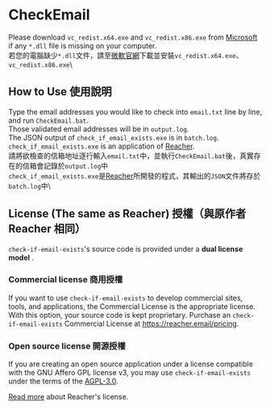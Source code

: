 # CheckEmail
Please download  `vc_redist.x64.exe` and `vc_redist.x86.exe` from [Microsoft](https://www.microsoft.com/en-us/download/details.aspx?id=52685) if any `*.dll` file is missing on your computer.\
若您的電腦缺少`*.dll`文件，請至[微軟官網](https://www.microsoft.com/zh-tw/download/details.aspx?id=52685)下載並安裝`vc_redist.x64.exe`、`vc_redist.x86.exe`\

## How to Use 使用說明
Type the email addresses you would like to check into `email.txt` line by line, and run `CheckEmail.bat`.\
Those validated email addresses will be in `output.log`.\
The JSON output of `check_if_email_exists.exe` is in `batch.log`.\
`check_if_email_exists.exe` is an application of [Reacher](https://github.com/reacherhq/check-if-email-exists).
 \
請將欲檢查的信箱地址逐行輸入`email.txt`中，並執行`CheckEmail.bat`後，真實存在的信箱會記錄於`output.log`中\
`check_if_email_exists.exe`是[Reacher](https://github.com/reacherhq/check-if-email-exists)所開發的程式，其輸出的`JSON`文件將存於`batch.log`中\

## License (The same as Reacher) 授權（與原作者 Reacher 相同）

`check-if-email-exists`'s source code is provided under a **dual license model** .

### Commercial license 商用授權

If you want to use `check-if-email-exists` to develop commercial sites, tools, and applications, the Commercial License is the appropriate license. With this option, your source code is kept proprietary. Purchase an `check-if-email-exists` Commercial License at https://reacher.email/pricing.

### Open source license 開源授權

If you are creating an open source application under a license compatible with the GNU Affero GPL license v3, you may use `check-if-email-exists` under the terms of the [AGPL-3.0](./LICENSE.AGPL).

[Read more](https://help.reacher.email/reacher-licenses) about Reacher's license.
